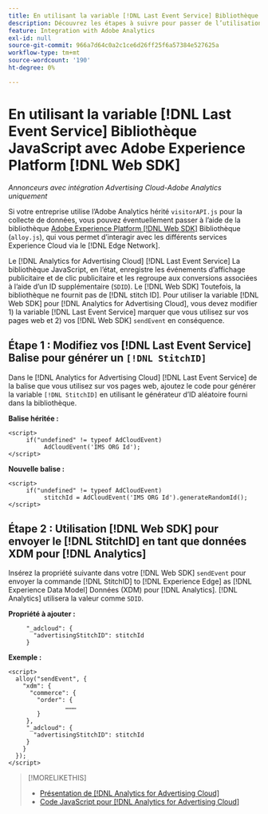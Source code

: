```yaml
---
title: En utilisant la variable [!DNL Last Event Service] Bibliothèque JavaScript avec [!DNL Web SDK]
description: Découvrez les étapes à suivre pour passer de l’utilisation de la méthode [!DNL Analytics] [!DNL visitorAPI] library to the [!DNL Experience Platform] [!DNL Web SDK] library for your [!DNL Analytics for Advertising Cloud] implémentation.
feature: Integration with Adobe Analytics
exl-id: null
source-git-commit: 966a7d64c0a2c1ce6d26ff25f6a57384e527625a
workflow-type: tm+mt
source-wordcount: '190'
ht-degree: 0%

---
```


# En utilisant la variable [!DNL Last Event Service] Bibliothèque JavaScript avec Adobe Experience Platform [!DNL Web SDK]

*Annonceurs avec intégration Advertising Cloud-Adobe Analytics uniquement*

Si votre entreprise utilise l’Adobe Analytics hérité `visitorAPI.js` pour la collecte de données, vous pouvez éventuellement passer à l’aide de la bibliothèque [Adobe Experience Platform [!DNL Web SDK]](https://experienceleague.adobe.com/docs/experience-platform/edge/home.html) Bibliothèque (`alloy.js`), qui vous permet d’interagir avec les différents services Experience Cloud via le [!DNL Edge Network].

Le [!DNL Analytics for Advertising Cloud] [!DNL Last Event Service] La bibliothèque JavaScript, en l’état, enregistre les événements d’affichage publicitaire et de clic publicitaire et les regroupe aux conversions associées à l’aide d’un ID supplémentaire (`SDID`). Le [!DNL Web SDK] Toutefois, la bibliothèque ne fournit pas de [!DNL stitch ID]. Pour utiliser la variable [!DNL Web SDK] pour [!DNL Analytics for Advertising Cloud], vous devez modifier 1) la variable [!DNL Last Event Service] marquer que vous utilisez sur vos pages web et 2) vos [!DNL Web SDK] `sendEvent` en conséquence.

## Étape 1 : Modifiez vos [!DNL Last Event Service] Balise pour générer un `[!DNL StitchID]`

Dans le [!DNL Analytics for Advertising Cloud] [!DNL Last Event Service] de la balise que vous utilisez sur vos pages web, ajoutez le code pour générer la variable `[!DNL StitchID]` en utilisant le générateur d’ID aléatoire fourni dans la bibliothèque.

**Balise héritée :**

```
<script>
     if("undefined" != typeof AdCloudEvent) 
          AdCloudEvent('IMS ORG Id');
</script>
```

**Nouvelle balise :**

```
<script>
     if("undefined" != typeof AdCloudEvent) 
          stitchId = AdCloudEvent('IMS ORG Id').generateRandomId();
</script>
```

## Étape 2 : Utilisation [!DNL Web SDK] pour envoyer le [!DNL StitchID] en tant que données XDM pour [!DNL Analytics]

Insérez la propriété suivante dans votre [!DNL Web SDK] `sendEvent` pour envoyer la commande [!DNL StitchID] to [!DNL Experience Edge] as [!DNL Experience Data Model] Données (XDM) pour [!DNL Analytics].<!-- The library will send the StitchID to [!DNL Experience Edge] as `[_adcloud.advertisingStitchID](https://github.com/adobe/xdm/blob/master/docs/reference/adobe/experience/adcloud/stitch.schema.md)`. --> [!DNL Analytics] utilisera la valeur comme `SDID`.

**Propriété à ajouter :**

```
     "_adcloud": {
       "advertisingStitchID": stitchId
     }
```

**Exemple :**

```
<script>
  alloy("sendEvent", {
    "xdm": {
      "commerce": {
        "order": {
                ………
        }
     },
     "_adcloud": {
       "advertisingStitchID": stitchId
     }
    }
  });
</script>
```

>[!MORELIKETHIS]
>
>* [Présentation de [!DNL Analytics for Advertising Cloud]](overview.md)
>* [Code JavaScript pour [!DNL Analytics for Advertising Cloud]](/help/integrations/analytics/javascript.md)

